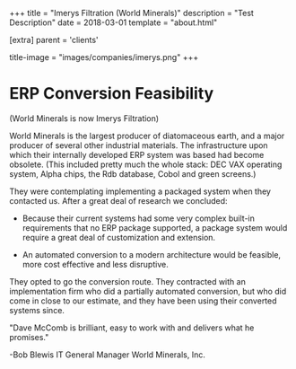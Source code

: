 +++
title = "Imerys Filtration (World Minerals)"
description = "Test Description"
date = 2018-03-01
template = "about.html"

[extra]
parent = 'clients'

title-image = "images/companies/imerys.png"
+++

# ERP Conversion Feasibility

(World Minerals is now Imerys Filtration)

World Minerals is the largest producer of diatomaceous earth, and a major producer of several other industrial materials. The infrastructure upon which their internally developed ERP system was based had become obsolete. (This included pretty much the whole stack: DEC VAX operating system, Alpha chips, the Rdb database, Cobol and green screens.)

They were contemplating implementing a packaged system when they contacted us. After a great deal of research we concluded:

* Because their current systems had some very complex built-in requirements that no ERP package supported, a package system would require a great deal of customization and extension.

* An automated conversion to a modern architecture would be feasible, more cost effective and less disruptive.

They opted to go the conversion route. They contracted with an implementation firm who did a partially automated conversion, but who did come in close to our estimate, and they have been using their converted systems since.

"Dave McComb is brilliant, easy to work with and delivers what he promises."

-Bob Blewis
IT General Manager
World Minerals, Inc.
